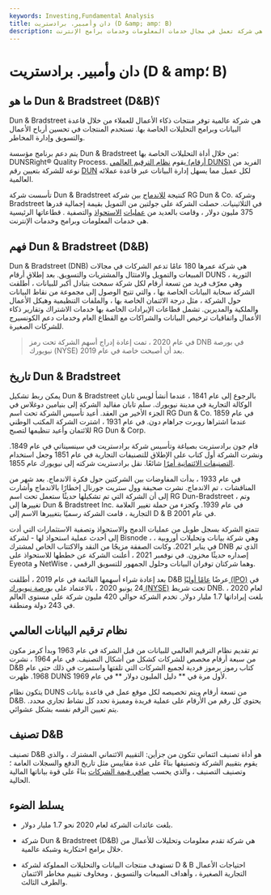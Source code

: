 ```yaml
---
keywords: Investing,Fundamental Analysis
title: دان وأمبير. برادستريت (D &amp; amp؛ B)
description: دان وأمبير. برادستريت هي شركة تعمل في مجال خدمات المعلومات وخدمات برامج الإنترنت
---
```


# دان وأمبير. برادستريت (D & amp؛ B)
## ما هو Dun & Bradstreet (D&B)؟

Dun & Bradstreet هي شركة عالمية توفر منتجات ذكاء الأعمال للعملاء من خلال قاعدة البيانات وبرامج التحليلات الخاصة بها. تستخدم المنتجات في تحسين أرباح الأعمال والتسويق وإدارة المخاطر.

يتم دعم برنامج مؤسسة Dun & Bradstreet من خلال أداة التحليلات الخاصة بها: DUNSRight® Quality Process. يقوم [نظام الترقيم العالمي (أرقام DUNS)](/dunsnumber) الفريد من نوعه للشركة بتعيين رقم [DUN](/dunsnumber) لكل عميل مما يسهل إدارة البيانات عبر قاعدة عملائه العالمية.

تأسست شركة Dun & Bradstreet كنتيجة [للاندماج](/merger) بين شركة RG Dun & Co. وشركة Bradstreet في الثلاثينيات. حصلت الشركة على جولتين من التمويل بقيمة إجمالية قدرها 375 مليون دولار ، وقامت بالعديد من [عمليات](/divestiture) [الاستحواذ](/acquisition) والتصفية . قطاعاتها الرئيسية هي خدمات المعلومات وبرامج وخدمات الإنترنت.

## فهم Dun & Bradstreet (D&B)

Dun & Bradstreet (DNB) هي شركة عمرها 180 عامًا تدعم الشركات في مجالات المبيعات والتمويل والامتثال والمشتريات والتسويق. بعد إطلاق أرقام DUNS الثورية ، وهي معرّف فريد من تسعة أرقام لكل شركة سمحت بتبادل أكبر للبيانات ، أطلقت الشركة سحابة البيانات الخاصة بها ، والتي تتيح الوصول إلى مجموعة من نقاط البيانات حول الشركة ، مثل درجة الائتمان الخاصة بها ، والملفات التنظيمية وهيكل الأعمال والملكية والمديرين. تشمل قطاعات الإيرادات الخاصة بها خدمات الاشتراك وتقارير ذكاء الأعمال واتفاقيات ترخيص البيانات والشراكات مع القطاع العام وخدمات دعم الكونسيرج للشركات الصغيرة.

> في عام 2020 ، تمت إعادة إدراج أسهم الشركة تحت رمز DNB في بورصة نيويورك (NYSE) بعد أن أصبحت خاصة في عام 2019.

>

## تاريخ Dun & Bradstreet

يمكن ربط تشكيل Dun & Bradstreet بالرجوع إلى عام 1841 ، عندما أنشأ لويس تابان الوكالة التجارية في مدينة نيويورك. سلم تابان مقاليد الشركة إلى بنيامين دوغلاس في الجزء الأخير من العقد. أعيد تأسيس الشركة تحت اسم RG Dun & Co. في عام 1859 عندما اشتراها روبرت جراهام دون. في عام 1931 ، اشترت الشركة المكتب الوطني للائتمان وأعيد تنظيمها لتصبح RG Dun & Corp.

قام جون برادستريت بصياغة وتأسيس شركة برادستريت في سينسيناتي في عام 1849. ونشرت الشركة أول كتاب على الإطلاق للتصنيفات التجارية في عام 1851 وجعل استخدام [التصنيفات الائتمانية أمرًا](/creditrating) شائعًا. نقل برادستريت شركته إلى نيويورك عام 1855.

في عام 1933 ، بدأت المفاوضات بين الشركتين حول فكرة الاندماج. بعد شهر من المناقشات ، تم الاندماج. نشرت صحيفة وول ستريت جورنال إخطارًا بالاندماج وأشارت إلى أن الشركة التي تم تشكيلها حديثًا ستعمل تحت اسم RG Dun-Bradstreet ، وتم تغييرها إلى Dun & Bradstreet Inc. في عام 1939. وكجزء من حملة تغيير العلامة التجارية ، قامت الشركة رسميًا بتغييرها الاسم إلى D & B في عام 2001.

تتمتع الشركة بسجل طويل من عمليات الدمج والاستحواذ وتصفية الاستثمارات التي أدت إلى أحدث عملية استحواذ لها - لشركة Bisnode ، وهي شركة بيانات وتحليلات أوروبية ، في يناير 2021. وكانت الصفقة مزيجًا من النقد والاكتتاب الخاص لمشترك DNB الذي تم إصداره حديثًا مخزون. في نوفمبر 2021 ، أعلنت الشركة عن خططها للاستحواذ على Eyeota و NetWise ، وهما شركتان توفران البيانات وحلول الجمهور للتسويق الرقمي.

بعد إعادة شراء أسهمها القائمة في عام 2019 ، أطلقت D&B عرضًا [عامًا أوليًا (IPO)](/ipo) في 24 يونيو 2020 ، بالاعتماد على [بورصة نيويورك (NYSE)](/nyse) تحت شريط DNB. لعام 2020 ، بلغت إيراداتها 1.7 مليار دولار. تخدم الشركة حوالي 420 مليون شركة على مستوى العالم في 243 دولة ومنطقة.

## نظام ترقيم البيانات العالمي

تم تقديم نظام الترقيم العالمي للبيانات من قبل الشركة في عام 1963 وبدأ كرمز مكون من سبعة أرقام مخصص للشركات كشكل من أشكال التصنيف. في عام 1964 ، نشرت D&B كتاب رموز برموز فردية لجميع الشركات التي تلقتها واستمرت في ذلك حتى عام 1968. ظهرت DUNS لأول مرة في ** دليل المليون دولار ** في عام 1969.

يتكون نظام DUNS من تسعة أرقام ويتم تخصيصه لكل موقع عمل في قاعدة بيانات D&B. يحتوي كل رقم من الأرقام على عملية فريدة ومميزة تحدد كل نشاط تجاري محدد. يتم تعيين الرقم نفسه بشكل عشوائي.

## تصنيف D&B

تصنيف D&B هو أداة تصنيف ائتماني تتكون من جزأين: التقييم الائتماني المشترك ، والذي يقوم بتقييم الشركة وتصنيفها بناءً على عدة مقاييس مثل تاريخ الدفع والسجلات العامة ؛ وتصنيف التصنيف ، والذي يحسب [صافي قيمة الشركات](/networth) بناءً على قوة بياناتها المالية الحالية.

## يسلط الضوء

- بلغت عائدات الشركة لعام 2020 نحو 1.7 مليار دولار.

- شركة Dun & Bradstreet (D&B) هي شركة تقدم معلومات وتحليلات للأعمال من خلال برامج احتكارية وشبكة عالمية.

- تستهدف منتجات البيانات والتحليلات المملوكة لشركة D & B احتياجات الأعمال التجارية الصغيرة ، وأهداف المبيعات والتسويق ، ومخاوف تقييم مخاطر الائتمان والطرف الثالث.

